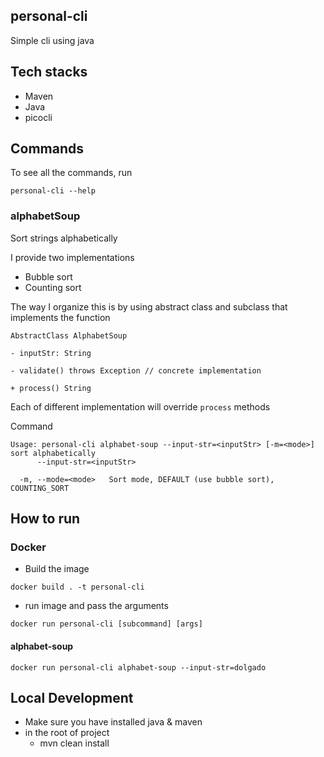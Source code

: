 ## personal-cli

Simple cli using java

## Tech stacks

- Maven
- Java
- picocli

## Commands

To see all the commands, run

```
personal-cli --help
```

### alphabetSoup

Sort strings alphabetically

I provide two implementations

- Bubble sort 
- Counting sort

The way I organize this is by using abstract class and subclass that implements the function

```
AbstractClass AlphabetSoup

- inputStr: String

- validate() throws Exception // concrete implementation

+ process() String
```

Each of different implementation will override `process` methods


Command

```
Usage: personal-cli alphabet-soup --input-str=<inputStr> [-m=<mode>]
sort alphabetically
      --input-str=<inputStr>

  -m, --mode=<mode>   Sort mode, DEFAULT (use bubble sort), COUNTING_SORT
```

## How to run

### Docker

- Build the image

```
docker build . -t personal-cli
```

- run image and pass the arguments

```
docker run personal-cli [subcommand] [args]
```

#### alphabet-soup

```
docker run personal-cli alphabet-soup --input-str=dolgado
```

## Local Development

- Make sure you have installed java & maven
- in the root of project
  - mvn clean install
